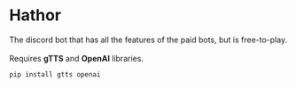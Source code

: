 # Hathor

The discord bot that has all the features of the paid bots, but is free-to-play.
 <br /><br />
 Requires <b>gTTS</b> and <b>OpenAI</b> libraries.
```bash
pip install gtts openai
```